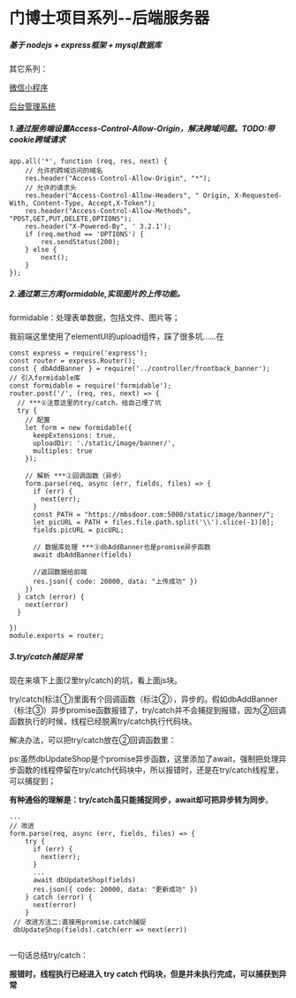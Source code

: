 # 门博士项目系列--后端服务器

##### 基于 nodejs + express框架 + mysql数据库  

其它系列：

[微信小程序](https://github.com/lwn-ysy/mbsDoor)

[后台管理系统](https://github.com/lwn-ysy/mbsdoor-frontBack)

##### 1.通过服务端设置**Access-Control-Allow-Origin**，解决跨域问题。TODO:**带cookie跨域请求**

```app.all('*', function (req, res, next) {
app.all('*', function (req, res, next) {
	// 允许的跨域访问的域名
    res.header("Access-Control-Allow-Origin", "*");
    // 允许的请求头
    res.header("Access-Control-Allow-Headers", " Origin, X-Requested-With, Content-Type, Accept,X-Token");
    res.header("Access-Control-Allow-Methods", "POST,GET,PUT,DELETE,OPTIONS");
    res.header("X-Powered-By", ' 3.2.1');
    if (req.method == 'OPTIONS') {
        res.sendStatus(200);
    } else {
        next();
    }
});
```



##### 2.通过第三方库formidable,实现图片的上传功能。

formidable：处理表单数据，包括文件、图片等；

我前端这里使用了elementUI的upload组件，踩了很多坑......在

```
const express = require('express');
const router = express.Router();
const { dbAddBanner } = require('../controller/frontback_banner');
// 引入formidable库
const formidable = require('formidable');
router.post('/', (req, res, next) => {
  // ***①注意这里的try/catch，给自己埋了坑
  try {
    // 配置
    let form = new formidable({
      keepExtensions: true,
      uploadDir: './static/image/banner/',
      multiples: true
    });

    // 解析 ***②回调函数（异步）
    form.parse(req, async (err, fields, files) => {
      if (err) {
        next(err);
      }
      const PATH = "https://mbsdoor.com:5000/static/image/banner/";
      let picURL = PATH + files.file.path.split('\\').slice(-1)[0];
      fields.picURL = picURL;

      // 数据库处理 ***③dbAddBanner也是promise异步函数
      await dbAddBanner(fields)

      //返回数据给前端
      res.json({ code: 20000, data: "上传成功" })
    })
  } catch (error) {
    next(error)
  }

})
module.exports = router;
```

##### 3.try/catch捕捉异常

现在来填下上面(2里try/catch)的坑，看上面js块。

try/catch(标注①)里面有个回调函数（标注②），异步的。假如dbAddBanner（标注③）异步promise函数报错了，try/catch并不会捕捉到报错，因为②回调函数执行的时候，线程已经脱离try/catch执行代码块。

解决办法，可以把try/catch放在②回调函数里：

ps:虽然dbUpdateShop是个promise异步函数，这里添加了await，强制把处理异步函数的线程停留在try/catch代码块中，所以报错时，还是在try/catch线程里，可以捕捉到；

**有种通俗的理解是：try/catch虽只能捕捉同步，await却可把异步转为同步**。

```
...
// 改进
form.parse(req, async (err, fields, files) => {
    try {
      if (err) {
        next(err);
      }
      ...
      await dbUpdateShop(fields)
      res.json({ code: 20000, data: "更新成功" })
    } catch (error) {
      next(error)
    }
 // 改进方法二:直接用promise.catch捕捉
 dbUpdateShop(fields).catch(err => next(err))
 
```

一句话总结try/catch：

**报错时，线程执行已经进入 try catch 代码块，但是并未执行完成，可以捕获到异常**
